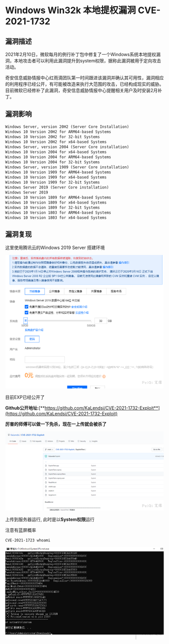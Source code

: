 # Windows Win32k 本地提权漏洞 CVE-2021-1732

## 漏洞描述

2021年2月10日，微软每月的例行补丁包中修复了一个Windows系统本地提权漏洞，本地攻击者可以利用此漏洞提升到system权限，据称此漏洞被用于定向攻击活动。

奇安信息威胁情报中心红雨滴团队第一时间跟进该漏洞并确认其可用性，漏洞相应的利用程序已经公开，有可能被改造来执行大范围的攻击，已经构成现实的威胁。目前微软已经修补了此漏洞，奇安信息威胁情报中心提醒相关用户及时安装2月补丁。

## 漏洞影响

```
Windows Server, version 20H2 (Server Core Installation) 
Windows 10 Version 20H2 for ARM64-based Systems 
Windows 10 Version 20H2 for 32-bit Systems 
Windows 10 Version 20H2 for x64-based Systems 
Windows Server, version 2004 (Server Core installation) 
Windows 10 Version 2004 for x64-based Systems 
Windows 10 Version 2004 for ARM64-based Systems 
Windows 10 Version 2004 for 32-bit Systems 
Windows Server, version 1909 (Server Core installation) 
Windows 10 Version 1909 for ARM64-based Systems 
Windows 10 Version 1909 for x64-based Systems 
Windows 10 Version 1909 for 32-bit Systems 
Windows Server 2019 (Server Core installation) 
Windows Server 2019 
Windows 10 Version 1809 for ARM64-based Systems 
Windows 10 Version 1809 for x64-based Systems 
Windows 10 Version 1809 for 32-bit Systems 
Windows 10 Version 1803 for ARM64-based Systems 
Windows 10 Version 1803 for x64-based Systems
```

## 漏洞复现

这里使用腾讯云的Windows 2019 Server 搭建环境

![img](./images/1627105008215-9e759c3d-cdc8-44f0-80ef-bf497f7739b1.png)

目前EXP已经公开了

**Github公开地址:**[**https://github.com/KaLendsi/CVE-2021-1732-Exploit**](https://github.com/KaLendsi/CVE-2021-1732-Exploit)

**厉害的师傅可以做一下免杀，现在一上传就会被杀了**

![img](./images/1627105008270-15ba34cf-8dcc-471a-b856-c21ffece9b83.png)

上传到服务器运行, 此时是以**System权限**运行

注意有蓝屏概率

```
CVE-2021-1723 whoami
```

![img](./images/1627105008661-cb39b0a2-ff69-4f96-8ac2-653a696155f0.png)